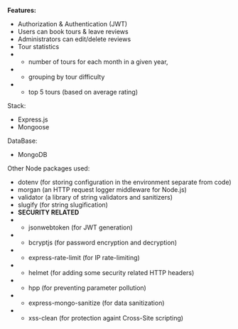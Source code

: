 **Features:**
- Authorization & Authentication (JWT)
- Users can book tours & leave reviews
- Administrators can edit/delete reviews
-  Tour statistics
- - number of tours for each month in a given year,
- - grouping by tour difficulty
- - top 5 tours (based on average rating)

Stack:
- Express.js
- Mongoose

DataBase:
- MongoDB

Other Node packages used:
- dotenv (for storing configuration in the environment separate from code)
- morgan (an HTTP request logger middleware for Node.js)
- validator (a library of string validators and sanitizers)
- slugify (for string slugification)
-  **SECURITY RELATED**
- - jsonwebtoken (for JWT generation)
- - bcryptjs (for password encryption and decryption)
- - express-rate-limit (for IP rate-limiting)
- - helmet (for adding some security related HTTP headers)
- - hpp (for preventing parameter pollution)
- - express-mongo-sanitize (for data sanitization)
- - xss-clean (for protection againt Cross-Site scripting)

